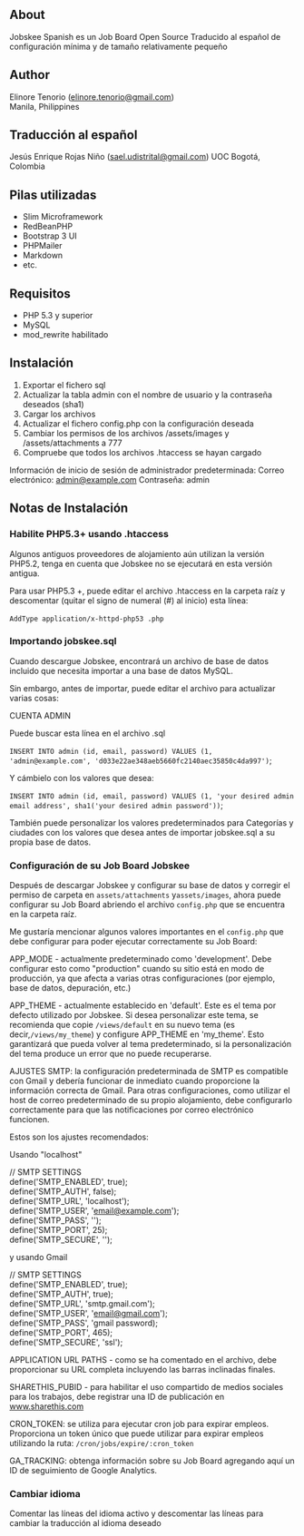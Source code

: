 About
-----
Jobskee Spanish es un Job Board Open Source Traducido al español de configuración mínima y de tamaño relativamente pequeño

Author
------
Elinore Tenorio (elinore.tenorio@gmail.com)  
Manila, Philippines

Traducción al español
---------------------
Jesús Enrique Rojas Niño (sael.udistrital@gmail.com)
UOC
Bogotá, Colombia

Pilas utilizadas
-----------

* Slim Microframework
* RedBeanPHP
* Bootstrap 3 UI
* PHPMailer
* Markdown
* etc.

Requisitos
------------
* PHP 5.3 y superior
* MySQL
* mod_rewrite habilitado

Instalación
------------
1. Exportar el fichero sql
2. Actualizar la tabla admin con el nombre de usuario y la contraseña deseados (sha1)
3. Cargar los archivos
4. Actualizar el fichero config.php con la configuración deseada
5. Cambiar los permisos de los archivos /assets/images y /assets/attachments a 777
6. Compruebe que todos los archivos .htaccess se hayan cargado

Información de inicio de sesión de administrador predeterminada:
Correo electrónico: admin@example.com
Contraseña: admin

Notas de Instalación
------------------

### Habilite PHP5.3+ usando .htaccess

Algunos antiguos proveedores de alojamiento aún utilizan la versión PHP5.2, tenga en cuenta que Jobskee no se ejecutará en esta versión antigua.

Para usar PHP5.3 +, puede editar el archivo .htaccess en la carpeta raíz y descomentar (quitar el signo de numeral (#) al inicio) esta línea:

﻿`AddType application/x-httpd-php53 .php`


### Importando jobskee.sql

Cuando descargue Jobskee, encontrará un archivo de base de datos incluido que necesita importar a una base de datos MySQL.

Sin embargo, antes de importar, puede editar el archivo para actualizar varias cosas:

CUENTA ADMIN

Puede buscar esta línea en el archivo .sql

﻿`INSERT INTO admin (id, email, password) VALUES
(1, 'admin@example.com', 'd033e22ae348aeb5660fc2140aec35850c4da997')`;

Y cámbielo con los valores que desea:

﻿`INSERT INTO admin (id, email, password) VALUES
(1, 'your desired admin email address', sha1('your desired admin password'))`;

También puede personalizar los valores predeterminados para Categorías y ciudades con los valores que desea antes de importar jobskee.sql a su propia base de datos.

### Configuración de su Job Board Jobskee

Después de descargar Jobskee y configurar su base de datos y corregir el permiso de carpeta en `assets/attachments` y`assets/images`, ahora puede configurar su Job Board abriendo el archivo `config.php` que se encuentra en la carpeta raíz.

Me gustaría mencionar algunos valores importantes en el `config.php` que debe configurar para poder ejecutar correctamente su Job Board:

APP_MODE - actualmente predeterminado como 'development'. Debe configurar esto como "production" cuando su sitio está en modo de producción, ya que afecta a varias otras configuraciones (por ejemplo, base de datos, depuración, etc.)

APP_THEME - actualmente establecido en 'default'. Este es el tema por defecto utilizado por Jobskee. Si desea personalizar este tema, se recomienda que copie `/views/default` en su nuevo tema (es decir,`/views/my_theme`) y configure APP_THEME en 'my_theme'. Esto garantizará que pueda volver al tema predeterminado, si la personalización del tema produce un error que no puede recuperarse.

AJUSTES SMTP: la configuración predeterminada de SMTP es compatible con Gmail y debería funcionar de inmediato cuando proporcione la información correcta de Gmail. Para otras configuraciones, como utilizar el host de correo predeterminado de su propio alojamiento, debe configurarlo correctamente para que las notificaciones por correo electrónico funcionen.

Estos son los ajustes recomendados:

Usando "localhost"

﻿// SMTP SETTINGS  
define('SMTP_ENABLED', true);  
define('SMTP_AUTH', false);  
define('SMTP_URL', 'localhost');  
define('SMTP_USER', 'email@example.com');  
define('SMTP_PASS', '');  
define('SMTP_PORT', 25);  
define('SMTP_SECURE', '');  

y usando Gmail

// SMTP SETTINGS  
define('SMTP_ENABLED', true);  
define('SMTP_AUTH', true);  
define('SMTP_URL', 'smtp.gmail.com');  
define('SMTP_USER', 'email@gmail.com');  
define('SMTP_PASS', 'gmail password);  
define('SMTP_PORT', 465);  
define('SMTP_SECURE', 'ssl');  

APPLICATION URL PATHS - como se ha comentado en el archivo, debe proporcionar su URL completa incluyendo las barras inclinadas finales.

SHARETHIS_PUBID - para habilitar el uso compartido de medios sociales para los trabajos, debe registrar una ID de publicación en www.sharethis.com

CRON_TOKEN: se utiliza para ejecutar cron job para expirar empleos. Proporciona un token único que puede utilizar para expirar empleos utilizando la ruta: `/cron/jobs/expire/:cron_token`

GA_TRACKING: obtenga información sobre su Job Board agregando aquí un ID de seguimiento de Google Analytics.

### Cambiar idioma

Comentar las líneas del idioma activo y descomentar las líneas para cambiar la traducción al idioma deseado
